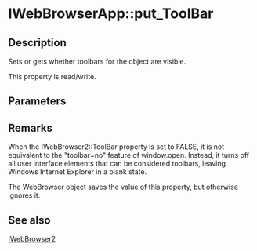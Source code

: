 # IWebBrowserApp::put_ToolBar

## Description

Sets or gets whether toolbars for the object are visible.

This property is read/write.

## Parameters

## Remarks

When the IWebBrowser2::ToolBar property is set to FALSE, it is not equivalent to the "toolbar=no" feature of window.open. Instead, it turns off all user interface elements that can be considered toolbars, leaving Windows Internet Explorer in a blank state.

The WebBrowser object saves the value of this property, but otherwise ignores it.

## See also

[IWebBrowser2](https://learn.microsoft.com/windows/desktop/api/exdisp/nn-exdisp-iwebbrowser2)